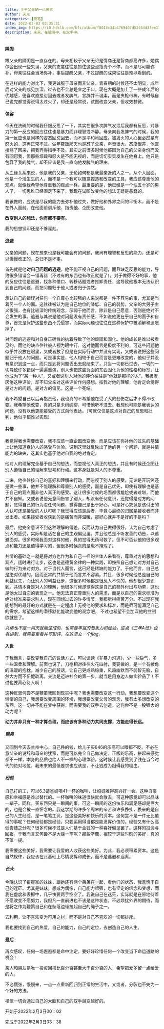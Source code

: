 ```yaml
---
title: 关于父亲的一点思考
author: 天光
categories: [随笔]
date: 2022-02-03 03:35:31
index_img: https://i0.hdslb.com/bfs/album/f8018c34b4769407d52464d3fee178706e63aed0.jpg@600w.webp
description: 未来，在脑海中，在双手中。
---
```


#### 隔阂

跟父亲的隔阂是一直存在的。母亲相较于父亲无论是情商还是智商都高许多，她偶尔会出现一些失误，父亲的态度往往是抓住这些点指责个不停，而不是尽可能弥补，母亲往往会当场弥补，事后提醒父亲，不过提醒的成果往往是难以看到的。

在这样的能力对比下，我更诚服于母亲而非父亲。青春期的时候还不太明显，成年后对父亲的成见加深。过去也不会总是宣之于口，现在大概是加上了一些成年后的优越感，便喜欢直接怼回去或者发脾气，言辞并不温柔，而是夹枪带棒，有时候自己说完都觉得说得太过火了，却还是经常说，试图改变父亲，但收效甚微。

#### 包容

今天在洗碗的时候我仔细反思了一下，其实在很多次脾气发泄后我都有反思，对暴力的第一反应的回应往往也是暴力而非理智或冷静。母亲向我发脾气的时候，我的第一反应也是同样的姿态回怼回去，而不是平和地回应。被发火的人心里必然是有怒火的，这再正常不过。做年夜饭那天也是怼了父亲，声音很大，态度很差，他直接骂了回来，把我弄得措手不及。其实之前很多时候他都因为自己的父亲身份而没有回怼我，但那些烦躁和怒火是不能无视的，而是切切实实发生在他身上。他只是包容了我的脾气，却不应该是我一直向他发脾气的理由。

从血缘关系来说，他是我的父亲，无论如何都是我最亲近的人之一。从个人层面，他是一个活生生的人，而不是一个我可以随意捏造和改变的工具，我应该尊重他的观点，就像我希望他尊重我的观点一样。最重要的是，他已经是一个快五十岁的男人了，一切思维已经固定下来了，我现在试图改变他的想法无疑是愚蠢的。

我该做的，应该是尽我的能力去弥补他过失，做好他和外界之间的平衡木，而不是在外人面前、在他面前训斥他、指责他、企图改变他。

**改变别人的想法，你有都不要有。**

我的思想钢印还是不够深刻。

#### 逃避

父亲的问题，现在想来也是我可能会有的问题，我尚有理智和反思的能力，还是可以慢慢改正的，总归不是坏事。

首先就是他**对自己问题的逃避**。他不能正视自己的问题，而且缺乏反思的能力，导致很多错误会一错再错（不过有的东西也有改正就是了）。对于做得不好的事，他的反应往往是逃避，找各种借口、转移话题或者推卸责任，这导致他根本无法认识到自己的问题，而把问题归于他人或者归于偶然。

承认自己的错误对任何一个自尊心比较强的人来说都是一件不容易的事，尤其是当着另一个人的面。这往往被认为是自己地位的降低、自己的弱势。父亲的大男子主义很强，也有比较深的传统观念，示弱于他而言，除非是自己愿意，否则是绝对不会发生的事。逃避与其说是他对问题没有责任感，不如说他更在乎自己的面子和自尊，首先是保护这些东西不受侵害，而实际问题也往往在这种保护中被消解和遗忘掉了。

对问题的逃避和对自身正确性的执着导致了他的顽固和固化。他的成长是难以被看见的，而他的缺点往往被人视为眼中钉，这对他而言是极度不利的，可这些问题他似乎并没放在眼里，又或者放了但是在实际行动中并没有实现，又或者说把这些问题归于他人的问题。可是事实是，他人相较于自己而言是更难改变的，他似乎并没有意识到这一点，而只是到将问题丢出去就结束了，只当一切都已过去。一切的一切导致许多错误一遍遍重演，别人也把这些负面的东西固化为他的性格和标签，让他成为了“某一种人”，又或者说别人对他的评价往往是“他就是那样的人”。我极度厌倦这种评价，却不知父亲对这些评价作何感想。按我对他的理解，他肯定会觉得是对方的问题，是对方的偏见。这是一个死结。

我不希望自己以后再指责他，我也真的不希望他在受了大的创伤之后才不得不改变。我希望他改变，真的只是未雨绸缪，可惜他听不进去。我想也可能是我表达的问题，没有以他更能接受的方式向他表达。（可就仅仅是这点对自己的反思和批判，他似乎都难以实现）

#### 共情

我觉得我也需要改变，我不应该一直企图改变他，而是应该在弥补他的过失的基础上让他知道身边人的感受与体验。说到这里就反映出了他的另一个问题，就是共情能力的缺失，这其实也基于他对自我的绝对肯定。

他对人的理解完全基于自己的想法，而忽视他人真正的想法，并且有时候还企图让别人遵循自己的理解来思考和行动。这本身就是对人的不尊重。

二来，他往往按自己的喜好和理解来行动，而忽视了别人的感受。无论是开玩笑还是做一些事，他并不能理解和尊重别人的感受，而是自己优先，即使有理解也是基于自己的观点而非他人真正的感受。这让很多时候的场面都很尴尬或者难堪，而他并不自知。又或者说他无意间伤害了别人，却没有任何意识，还觉得是对方的问题，觉得自己的行为没任何问题，觉得自己是出于好心。可是好心究竟是该付出的人认可还是接受的人认可呢？我觉得应该是后者，毕竟心最终的归属是接收者而非发出者。如果接受者收获到的是痛苦而非温暖，那好心就并不是好的不是吗？

最后，他完全意识不到这种理解的偏差，反而认为自己做得很好，认为自己考虑了别人的感受，实际却是活在自己的主观偏见里。并且他总是不听友善的劝告，以逃避面对。很多时候我面对这样的他，真的觉得无药可救了。但不可否认他的很多观点和能力还是值得学习的，但很多时候真的是瑜不掩瑕了。

共情的基础之一就是将对方也作为和自己一样的主体人来看待，尊重对方的思想和观点，适时进行让步，这也是道德黄金律的一种实践，即按照自己想让对方对自己做的行为来对对方。对于当代人而言，这已经是稀缺的能力了。于他而言，自己总是绝对优越的，因而正常的共情于他而言并不容易。并且，很多时候他总是自己的利益优先，而让别人的利益让步，这很多时候都是很惹人不快的，他却很少意识到。共情本身是对人的理解，他很多时候却觉得这是自己的额外付出与功劳，这也是他太过自恋的表现之一。他无法真正尊重别人的需求，而是以自己的需求标准为绝对标准来要求别人，现在回想过去的许多情节，我都觉得痛苦万分。不过现在我能想到的最好的方式就是在一定程度上无视他的要求和标准，而是尽可能满足自己的需求，希望这样的潜移默化能改变他的观念吧， 不过也希望不会加深他的控制欲就是了。

*共情也不是一两天就能速成的，也需要丰富的想象力和经验，这点《三年A班》也有讲到，我需要重看并写影评，在这里立一个flag。*

#### 入世

于我而言，要改变我自己的说话方式，可以读读《非暴力沟通》，少一些戾气，多一些温柔和理解。前面也说了，刀枪相对往往火花四射，我要做的，是一个有棱角的温暖的抱枕。减少自己的脏话，让自己更成熟稳重，风趣幽默而不弱智无脑，自然大方而不忸怩疏离。交流是迈进社会的第一步，就当是用身边人做实验品了！不过也要真心待人啊！

这种反思何尝不是鞭策我回到现实中呢？我也需要改变这一行动，我想要改变这个懒惰的自己，我想要改变周围的环境，我想要改变父母的观念，我有太多想改变的东西，这一切并不能在梦中获得，而需要我的双手去创造，这何尝不是一股强大的动力呢？

**动力并非只有一种才算合理，而应该有多种动力共同支撑，方能走得长远。**

##### 铜臭

又回到今天去兰州中心，自己挣的钱，给儿子买846的乐高可以眼都不眨。不必在意父亲的说辞和母亲的犹豫，而是可以完全自己做决定。正版的乐高，拼起来感觉都不一样，本身的品质也给人不一样的心理体验。这时候让我感受到了钱在当今时代的绝对地位，我未来的最低要求也应该是，不让钱成为阻碍我的理由。

##### 经验

自己打的工，可以6.3请爸妈喝41一杯的咖啡，让妈妈难得高兴好一会。这种自豪感和幸福感是难以替代的。一杯咖啡的味道很快就会散去，可这种感觉却可以品味一辈子。同样，买东西只是一瞬间的事，可这一瞬间的这份快乐和满足感却是巨大的，也是会被一直怀念的。我这学期的许多个周末的辛苦和许多挣扎，换来的是自己的人生经验，是一笔笔工资，是这些美好和快乐的资本。这何尝不是一件无比值得的事呢？任何经验都是经验，只要运用得当都是能发挥价值的。经验又有什么高低贵贱之分呢？很多时候不过是人们基于金钱的一种喜好偏见罢了。这样的投资与回报，于我而言又何尝不是大赚一笔呢？那些辛苦，相较于这些时刻的美好，真的不值一提。

我需要这些美好，我需要让我爱的人收获这些美好。为此，我必须积累资本。这是自然规律，我应该在此基础上尽情发挥和成长，而不是逃避和远离。

##### 长大

今晚认识了瞿瞿家的妹妹，跟她还有两个弟弟在一起，看他们的状态，我羞愧于自己的迷茫。尤其是妹妹，想成为偶像，自己能力很强，也有坚定的信念和梦想，而我在虚度和丢掷中，几乎快要两手空空了。我说自己在迷茫，实际就是在原地待着不愿改变不愿努力，我但凡一直前进也不该是这种状态。不必烦扰外界的期待，而是将之作为鞭策自己和在坠落边缘拉起自己的绳子之一。

去利用，让不喜欢变为可用之材，而不是对自己不喜欢的一切都排斥。

我也要找到自己的热爱，自己的能力，自己的定位，去创造自己的人生。

#### 最后

再次感叹，任何一场邂逅都是命中注定，要好好珍惜任何一个改变当下命运道路的机会！

亲人和朋友是唯一投资回报比百分百甚至大于百分百的人，希望把爱多留一点给爱的人。

不必慌张，慢慢来，一点一点重新回归到正常的生活中，又或者，分裂也不失为一个好的方法。

相信一切会通过自己的大脑和自己的双手越变越好的。

开始于2022年2月3日00：02

完成于2022年2月3日03：38